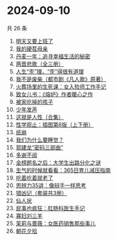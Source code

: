 # 2024-09-10

共 26 条

<!-- BEGIN WEREAD -->
<!-- 最后更新时间 2024-09-10 14:19:59 +0800 -->
1. [明天又要上班了](https://weread.qq.com/web/bookDetail/abe325c0813ab8167g011e37)
1. [我的硬茬母亲](https://weread.qq.com/web/bookDetail/028326e0813ab930eg0110c4)
1. [丹麦一年：追寻幸福生活的秘密](https://weread.qq.com/web/bookDetail/3f932a00813ab92f0g011147)
1. [两晋悲歌（全三册）](https://weread.qq.com/web/bookDetail/65132520813ab9339g0117bf)
1. [人生“歪”理，“歪”得很有道理](https://weread.qq.com/web/bookDetail/1d432b90813ab92d8g016364)
1. [我不是废柴（都市剧《凡人歌》原著）](https://weread.qq.com/web/bookDetail/47e32340813ab86b5g0149a7)
1. [火葬场里的生死课：女入殓师工作手记](https://weread.qq.com/web/bookDetail/efe32430813ab927dg013f4f)
1. [致女儿书：《熔炉》作者暖心之作](https://weread.qq.com/web/bookDetail/a5532b80813ab8cc0g014fc8)
1. [被家吃掉的孩子](https://weread.qq.com/web/bookDetail/d5e32390813ab9280g012468)
1. [少年发声](https://weread.qq.com/web/bookDetail/45032570725cad7345009bf)
1. [这就是人性（合集）](https://weread.qq.com/web/bookDetail/2be32db0813ab92b5g011979)
1. [性学观止：插图第6版（上下册）](https://weread.qq.com/web/bookDetail/af832000813ab7b4cg01059b)
1. [纸崩](https://weread.qq.com/web/bookDetail/702325d071fcff2f7023dee)
1. [我们为什么要睡觉？](https://weread.qq.com/web/bookDetail/121323f0729ac578121ce6f)
1. [郭建龙“密码三部曲”](https://weread.qq.com/web/bookDetail/9e3326b0813ab9231g012def)
1. [多谢不阅](https://weread.qq.com/web/bookDetail/d4332030813ab92edg0198c8)
1. [金榜题名之后：大学生出路分化之谜](https://weread.qq.com/web/bookDetail/f0032f50813ab7e04g012a8d)
1. [生气的时候就看看：365日育儿减压指南](https://weread.qq.com/web/bookDetail/fe532360813ab928bg015847)
1. [吃着吃着就老了](https://weread.qq.com/web/bookDetail/a0b32400813ab8babg0111ca)
1. [思辨力35讲：像辩手一样思考](https://weread.qq.com/web/bookDetail/cf132e10813ab92e9g018088)
1. [猎凶记（套装共3册）](https://weread.qq.com/web/bookDetail/5b032470813ab91f4g013346)
1. [仙人状](https://weread.qq.com/web/bookDetail/78b32010813ab921dg019915)
1. [屁事也疯狂：肛肠科医生手记](https://weread.qq.com/web/bookDetail/cf232020813ab9051g017394)
1. [寡妇刘三羊](https://weread.qq.com/web/bookDetail/5e032af0813ab92a3g014d3c)
1. [茉莉与蔷薇：女医药销售那些事儿](https://weread.qq.com/web/bookDetail/15732360813ab927dg01107f)
1. [朝花夕拾](https://weread.qq.com/web/bookDetail/e7332a1072252ab2e732536)
<!-- END WEREAD -->